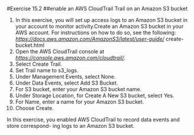 #Exercise 15.2
##enable an AWS CloudTrail Trail on an Amazon S3 bucket
1.	In this exercise, you will set up access logs to an Amazon S3 bucket in your account  to monitor activity.Create an Amazon S3 bucket in your AWS account.
For instructions on how to do so, see the following: *https://docs.aws.amazon.com/AmazonS3/latest/user-guide/* create-bucket.html
2.	Open the AWS CloudTrail console at *https://console.aws.amazon.com/cloudtrail/*.
3.	Select Create Trail.
4.	Set Trail name to s3_logs.
5.	Under Management Events, select None.
6.	Under Data Events, select Add S3 Bucket.
7.	For S3 bucket, enter your Amazon S3 bucket name.
8.	Under Storage Location, for Create A New S3 bucket, select Yes.
9.	For Name, enter a name for your Amazon S3 bucket.
10.	Choose Create.

In this exercise, you enabled AWS CloudTrail to record data events and store correspond- ing logs to an Amazon S3 bucket.
